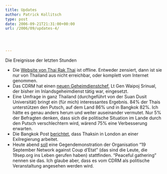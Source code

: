 ```yaml
---
title: Updates
author: Patrick Kollitsch
type: post
date: 2006-09-21T21:31:00+00:00
url: /2006/09/updates-4/




---
```

Die Ereignisse der letzten Stunden

  * Die [Website von Thai Rak Thai][1] ist offline. Entweder zensiert, dann ist sie nur von Thailand aus nicht erreichbar, oder komplett vom Internet genommen.
  * Das <span class="caps">CDRM</span> hat einen [neuen Geheimdienstchef][2], Lt Gen Waipoj Srinual, der bisher im Inlandsgeheimdienst t&auml;tig war, eingesetzt.
  * Eine Umfrage in ganz Thailand (durchgef&uuml;hrt von der Suan Dusit Universit&auml;t) bringt ein (f&uuml;r mich) interessantes Ergebnis. 84% der Thais unterst&uuml;tzen den Putsch, auf dem Land 86% und in Bangkok 82%. Ich h&auml;tte es genau anders herum und weiter auseinander vermutet. Nur 5% der Befragten denken, dass sich die politische Situation im Lande durch den Putsch verschlechtern wird, w&auml;rend 75% eine Verbesserung erwarten.
  * Die Bangkok Post [berichtet][3], dass Thaksin in London an einer Exilregierung arbeitet. 
  * Heute abend [soll][4] eine Gegendemonstration der Organisation &#8220;19 September Network against Coup d&#8217;Etat&#8221; (das sind die Leute, die 19sep.org ins Leben gerufen haben) stattfinden. &#8220;Peaceful gathering&#8221; nennen sie das. Ich glaube aber, dass es vom <span class="caps">CDRM</span> als politische Veranstaltung angesehen werden wird.

 [1]: http://www.thairakthai.or.th/
 [2]: http://www.nationmultimedia.com/breakingnews/read.php?newsid=30014302
 [3]: http://www.bangkokpost.com/breaking_news/breakingnews.php?id=113079
 [4]: http://www.nationmultimedia.com/2006/09/22/national/national_30014320.php